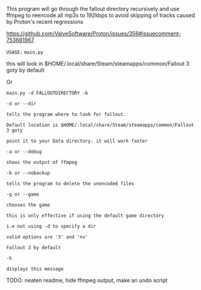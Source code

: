 This program will go through the fallout directory recursively and use ffmpeg to reencode all mp3s to 192kbps to avoid skipping of tracks caused by Proton's recent regressions

https://github.com/ValveSoftware/Proton/issues/356#issuecomment-753681967

`USAGE:`
`main.py`

this will look in $HOME/.local/share/Steam/steamapps/common/Fallout 3 goty by default

Or

`main.py -d FALLOUTDIRECTORY -b`

`-d or --dir`

    tells the program where to look for fallout.

    Default location is $HOME/.local/share/Steam/steamapps/common/Fallout 3 goty

    point it to your Data directory. it will work faster

`-a or --debug`

    shows the output of ffmpeg

`-b or --nobackup`

    tells the program to delete the unencoded files

`-g or --game`

    chooses the game

    this is only effective if using the default game directory

    i.e not using -d to specify a dir

    valid options are '3' and 'nv'

    Fallout 3 by default

`-h`

    displays this message

TODO: neaten readme, hide ffmpeg output, make an undo script
